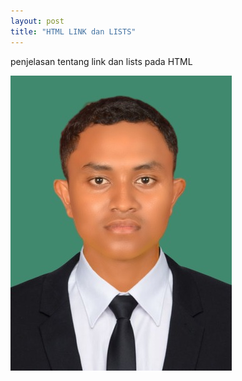 ```yaml
---
layout: post
title: "HTML LINK dan LISTS"
---
```

penjelasan tentang link dan lists pada HTML 

![htmllinkdanlists](/assets/images/WhatsApp%20Image%202025-03-20%20at%2009.44.19_d6a5a908.jpg)